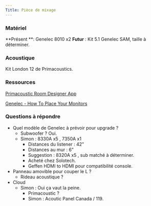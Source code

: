 ```yaml
---
Title: Pièce de mixage
---
```


### Matériel
**Présent **: Genelec 8010 x2
**Futur** : Kit 5.1 Genelec SAM, taille à déterminer.

### Acoustique
Kit London 12 de Primacoustics.

### Ressources

[Primacoustic Room Designer App](https://app.primacoustic.com/) <br>

[Genelec - How To Place Your Monitors](https://www.genelec.com/monitor-placement)

### Questions à répondre
* Quel modèle de Genelec à prévoir pour upgrade ?
	* Subwoofer ? Oui.
	* Simon : 8330A x5 , 7350A x1
		* Distances du listener : 42"
		* Distances au mur : 6"
		* Suggestion : 8320A x5 , sub matché à déterminer.
		* Acheté chez Solotech.
		* Geffen HDMI to HDMI pour compatibilité console.
* Panneau amovible pour couper le L ?
	* Rideau acoustique ?
* Cloud
	* Simon : Oui ça vaut la peine.
		* Primacoustic ?
		* Simon : Acoutic Panel Canada / 119.